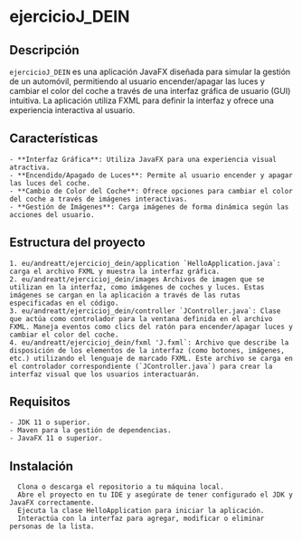 # ejercicioJ_DEIN 

## Descripción

`ejercicioJ_DEIN` es una aplicación JavaFX diseñada para simular la gestión de un automóvil, permitiendo al usuario encender/apagar las luces y cambiar el color del coche a través de una interfaz gráfica de usuario (GUI) intuitiva. La aplicación utiliza FXML para definir la interfaz y ofrece una experiencia interactiva al usuario.

## Características

    - **Interfaz Gráfica**: Utiliza JavaFX para una experiencia visual atractiva.
    - **Encendido/Apagado de Luces**: Permite al usuario encender y apagar las luces del coche.
    - **Cambio de Color del Coche**: Ofrece opciones para cambiar el color del coche a través de imágenes interactivas.
    - **Gestión de Imágenes**: Carga imágenes de forma dinámica según las acciones del usuario.

## Estructura del proyecto

    1. eu/andreatt/ejercicioj_dein/application `HelloApplication.java`: carga el archivo FXML y muestra la interfaz gráfica.
    2. eu/andreatt/ejercicioj_dein/images Archivos de imagen que se utilizan en la interfaz, como imágenes de coches y luces. Estas imágenes se cargan en la aplicación a través de las rutas especificadas en el código.
    3. eu/andreatt/ejercicioj_dein/controller `JController.java`: Clase que actúa como controlador para la ventana definida en el archivo FXML. Maneja eventos como clics del ratón para encender/apagar luces y cambiar el color del coche.
    4. eu/andreatt/ejercicioj_dein/fxml 'J.fxml`: Archivo que describe la disposición de los elementos de la interfaz (como botones, imágenes, etc.) utilizando el lenguaje de marcado FXML. Este archivo se carga en el controlador correspondiente (`JController.java`) para crear la interfaz visual que los usuarios interactuarán.

## Requisitos

    - JDK 11 o superior.
    - Maven para la gestión de dependencias.
    - JavaFX 11 o superior.

## Instalación

      Clona o descarga el repositorio a tu máquina local.
      Abre el proyecto en tu IDE y asegúrate de tener configurado el JDK y JavaFX correctamente.
      Ejecuta la clase HelloApplication para iniciar la aplicación.
      Interactúa con la interfaz para agregar, modificar o eliminar personas de la lista.
